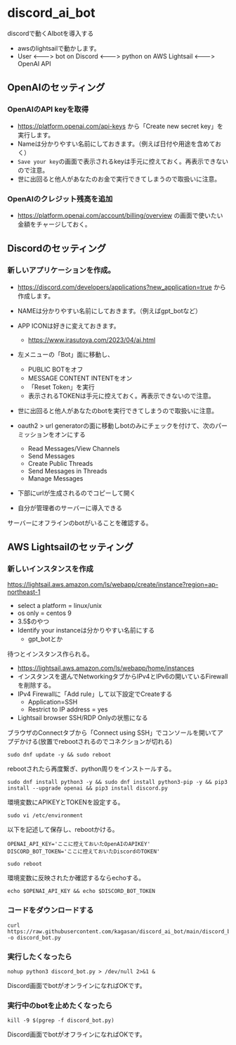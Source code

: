 # discord_ai_bot
discordで動くAIbotを導入する
- awsのlightsailで動かします。
- User <---> bot on Discord <---> python on AWS Lightsail <---> OpenAI API

## OpenAIのセッティング
### OpenAIのAPI keyを取得
- https://platform.openai.com/api-keys から「Create new secret key」を実行します。
- Nameは分かりやすい名前にしておきます。（例えば日付や用途を含めておく）
- `Save your key`の画面で表示されるkeyは手元に控えておく。再表示できないので注意。
- 世に出回ると他人があなたのお金で実行できてしまうので取扱いに注意。

### OpenAIのクレジット残高を追加
- https://platform.openai.com/account/billing/overview の画面で使いたい金額をチャージしておく。

## Discordのセッティング
### 新しいアプリケーションを作成。
- https://discord.com/developers/applications?new_application=true から作成します。
- NAMEは分かりやすい名前にしておきます。（例えばgpt_botなど）
- APP ICONは好きに変えておきます。
  - https://www.irasutoya.com/2023/04/ai.html
- 左メニューの「Bot」面に移動し、
  - PUBLIC BOTをオフ
  - MESSAGE CONTENT INTENTをオン
  - 「Reset Token」を実行
  - 表示されるTOKENは手元に控えておく。再表示できないので注意。
- 世に出回ると他人があなたのbotを実行できてしまうので取扱いに注意。

- oauth2 > url generatorの面に移動しbotのみにチェックを付けて、次のパーミッションをオンにする
  - Read Messages/View Channels
  - Send Messages
  - Create Public Threads
  - Send Messages in Threads
  - Manage Messages
- 下部にurlが生成されるのでコピーして開く
- 自分が管理者のサーバーに導入できる

サーバーにオフラインのbotがいることを確認する。

## AWS Lightsailのセッティング
### 新しいインスタンスを作成
https://lightsail.aws.amazon.com/ls/webapp/create/instance?region=ap-northeast-1
- select a platform = linux/unix
- os only = centos 9
- 3.5$のやつ
- Identify your instanceは分かりやすい名前にする
  - gpt_botとか

待つとインスタンス作られる。
- https://lightsail.aws.amazon.com/ls/webapp/home/instances
- インスタンスを選んでNetworkingタブからIPv4とIPv6の開いているFirewallを削除する。
- IPv4 Firewallに「Add rule」して以下設定でCreateする
  - Application=SSH
  - Restrict to IP address = yes
- Lightsail browser SSH/RDP Onlyの状態になる

ブラウザのConnectタブから「Connect using SSH」でコンソールを開いてアプデかける(放置でrebootされるのでコネクションが切れる)
```
sudo dnf update -y && sudo reboot
```

rebootされたら再度繋ぎ、python周りをインストールする。
```
sudo dnf install python3 -y && sudo dnf install python3-pip -y && pip3 install --upgrade openai && pip3 install discord.py
```

環境変数にAPIKEYとTOKENを設定する。
```
sudo vi /etc/environment
```
以下を記述して保存し、rebootかける。
```
OPENAI_API_KEY='ここに控えておいたOpenAIのAPIKEY'
DISCORD_BOT_TOKEN='ここに控えておいたDiscordのTOKEN'
```
```
sudo reboot
```
環境変数に反映されたか確認するならechoする。
```
echo $OPENAI_API_KEY && echo $DISCORD_BOT_TOKEN
```

### コードをダウンロードする
```
curl https://raw.githubusercontent.com/kagasan/discord_ai_bot/main/discord_bot.py -o discord_bot.py
```

### 実行したくなったら
```
nohup python3 discord_bot.py > /dev/null 2>&1 &
```
Discord画面でbotがオンラインになればOKです。

### 実行中のbotを止めたくなったら
```
kill -9 $(pgrep -f discord_bot.py)
```
Discord画面でbotがオフラインになればOKです。

